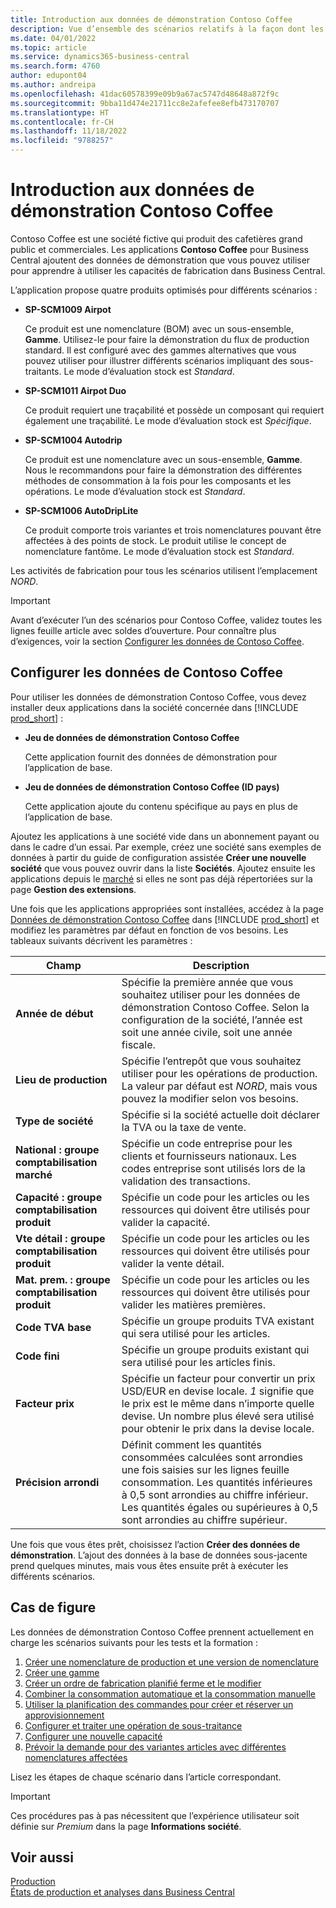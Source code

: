 ```yaml
---
title: Introduction aux données de démonstration Contoso Coffee
description: Vue d’ensemble des scénarios relatifs à la façon dont les données de démonstration Contoso Coffee peuvent vous aider à apprendre à utiliser les capacités de fabrication dans Business Central.
ms.date: 04/01/2022
ms.topic: article
ms.service: dynamics365-business-central
ms.search.form: 4760
author: edupont04
ms.author: andreipa
ms.openlocfilehash: 41dac60578399e09b9a67ac5747d48648a872f9c
ms.sourcegitcommit: 9bba11d474e21711cc8e2afefee8efb473170707
ms.translationtype: HT
ms.contentlocale: fr-CH
ms.lasthandoff: 11/18/2022
ms.locfileid: "9788257"
---
```

# <a name="introduction-to-contoso-coffee-demo-data"></a>Introduction aux données de démonstration Contoso Coffee

Contoso Coffee est une société fictive qui produit des cafetières grand public et commerciales. Les applications **Contoso Coffee** pour Business Central ajoutent des données de démonstration que vous pouvez utiliser pour apprendre à utiliser les capacités de fabrication dans Business Central.  

L’application propose quatre produits optimisés pour différents scénarios :

- **SP-SCM1009 Airpot**  

  Ce produit est une nomenclature (BOM) avec un sous-ensemble, **Gamme**. Utilisez-le pour faire la démonstration du flux de production standard. Il est configuré avec des gammes alternatives que vous pouvez utiliser pour illustrer différents scénarios impliquant des sous-traitants. Le mode d’évaluation stock est *Standard*.  

- **SP-SCM1011 Airpot Duo**  

  Ce produit requiert une traçabilité et possède un composant qui requiert également une traçabilité. Le mode d’évaluation stock est *Spécifique*.  

- **SP-SCM1004 Autodrip**  

  Ce produit est une nomenclature avec un sous-ensemble, **Gamme**. Nous le recommandons pour faire la démonstration des différentes méthodes de consommation à la fois pour les composants et les opérations. Le mode d’évaluation stock est *Standard*.

- **SP-SCM1006 AutoDripLite**

  Ce produit comporte trois variantes et trois nomenclatures pouvant être affectées à des points de stock. Le produit utilise le concept de nomenclature fantôme. Le mode d’évaluation stock est *Standard*.

Les activités de fabrication pour tous les scénarios utilisent l’emplacement *NORD*.  

> [!IMPORTANT]
> Avant d’exécuter l’un des scénarios pour Contoso Coffee, validez toutes les lignes feuille article avec soldes d’ouverture. Pour connaître plus d’exigences, voir la section [Configurer les données de Contoso Coffee](#set-up-contoso-coffee-data).

## <a name="set-up-contoso-coffee-data"></a>Configurer les données de Contoso Coffee

Pour utiliser les données de démonstration Contoso Coffee, vous devez installer deux applications dans la société concernée dans [!INCLUDE [prod_short](../includes/prod_short.md)] :  

- **Jeu de données de démonstration Contoso Coffee**  

    Cette application fournit des données de démonstration pour l’application de base.  
- **Jeu de données de démonstration Contoso Coffee (ID pays)**  

    Cette application ajoute du contenu spécifique au pays en plus de l’application de base.

Ajoutez les applications à une société vide dans un abonnement payant ou dans le cadre d’un essai. Par exemple, créez une société sans exemples de données à partir du guide de configuration assistée **Créer une nouvelle société** que vous pouvez ouvrir dans la liste **Sociétés**. Ajoutez ensuite les applications depuis le [marché](../ui-extensions-install-uninstall.md#install) si elles ne sont pas déjà répertoriées sur la page **Gestion des extensions**.  

Une fois que les applications appropriées sont installées, accédez à la page [Données de démonstration Contoso Coffee](https://businesscentral.dynamics.com/?page=4760) dans [!INCLUDE [prod_short](../includes/prod_short.md)] et modifiez les paramètres par défaut en fonction de vos besoins. Les tableaux suivants décrivent les paramètres :  

|Champ  |Description  |
|---------|---------|
|**Année de début** |Spécifie la première année que vous souhaitez utiliser pour les données de démonstration Contoso Coffee. Selon la configuration de la société, l’année est soit une année civile, soit une année fiscale.|
|**Lieu de production** |Spécifie l’entrepôt que vous souhaitez utiliser pour les opérations de production. La valeur par défaut est *NORD*, mais vous pouvez la modifier selon vos besoins.|
|**Type de société**    |Spécifie si la société actuelle doit déclarer la TVA ou la taxe de vente. |
|**National : groupe comptabilisation marché**|Spécifie un code entreprise pour les clients et fournisseurs nationaux. Les codes entreprise sont utilisés lors de la validation des transactions. |
|**Capacité : groupe comptabilisation produit**    |Spécifie un code pour les articles ou les ressources qui doivent être utilisés pour valider la capacité.|
|**Vte détail : groupe comptabilisation produit**    |Spécifie un code pour les articles ou les ressources qui doivent être utilisés pour valider la vente détail.|
|**Mat. prem. : groupe comptabilisation produit**    |Spécifie un code pour les articles ou les ressources qui doivent être utilisés pour valider les matières premières. |
|**Code TVA base**    |Spécifie un groupe produits TVA existant qui sera utilisé pour les articles.|
|**Code fini**    |Spécifie un groupe produits existant qui sera utilisé pour les articles finis.|
|**Facteur prix**     |Spécifie un facteur pour convertir un prix USD/EUR en devise locale. *1* signifie que le prix est le même dans n’importe quelle devise. Un nombre plus élevé sera utilisé pour obtenir le prix dans la devise locale. |
|**Précision arrondi**  |Définit comment les quantités consommées calculées sont arrondies une fois saisies sur les lignes feuille consommation. Les quantités inférieures à 0,5 sont arrondies au chiffre inférieur. Les quantités égales ou supérieures à 0,5 sont arrondies au chiffre supérieur.|

Une fois que vous êtes prêt, choisissez l’action **Créer des données de démonstration**. L’ajout des données à la base de données sous-jacente prend quelques minutes, mais vous êtes ensuite prêt à exécuter les différents scénarios.  

## <a name="scenarios"></a>Cas de figure

Les données de démonstration Contoso Coffee prennent actuellement en charge les scénarios suivants pour les tests et la formation :

1. [Créer une nomenclature de production et une version de nomenclature](create-new-production-bom-version.md)  
2. [Créer une gamme](create-new-routing.md)  
3. [Créer un ordre de fabrication planifié ferme et le modifier](create-firm-planned-production-order-change.md)  
4. [Combiner la consommation automatique et la consommation manuelle](combine-automatic-manual-flushing.md)  
5. [Utiliser la planification des commandes pour créer et réserver un approvisionnement](order-planning-create-reserve-supply.md)  
6. [Configurer et traiter une opération de sous-traitance](set-up-process-subcontracting-operation.md)  
7. [Configurer une nouvelle capacité](set-up-new-capacity.md)  
8. [Prévoir la demande pour des variantes articles avec différentes nomenclatures affectées](variants.md)  

Lisez les étapes de chaque scénario dans l’article correspondant.  

> [!IMPORTANT]
> Ces procédures pas à pas nécessitent que l’expérience utilisateur soit définie sur *Premium* dans la page **Informations société**.

## <a name="see-also"></a>Voir aussi

[Production](../production-manage-manufacturing.md)  
[États de production et analyses dans Business Central](../production-reports.md)  
